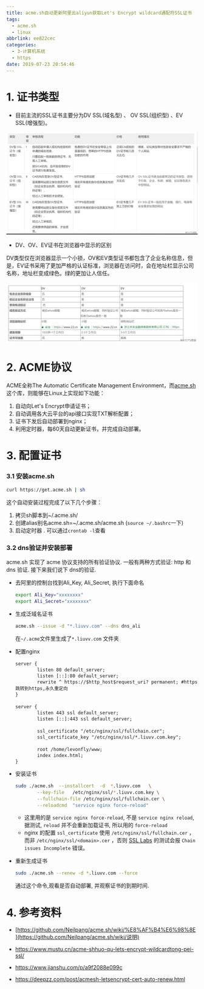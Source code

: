 ```yaml
---
title: acme.sh自动更新阿里云aliyun获取Let's Encrypt wildcard通配符SSL证书
tags:
  - acme.sh
  - linux
abbrlink: ee822cec
categories:
  - 3-计算机系统
  - https
date: 2019-07-23 20:54:46
---
```




# 1. 证书类型

+ 目前主流的SSL证书主要分为DV SSL(域名型) 、 OV SSL(组织型) 、EV SSL(增强型)。

![1](acme.sh/1.png)

<!-- more -->

+ DV、OV、EV证书在浏览器中显示的区别

DV类型仅在浏览器显示一个小锁，OV和EV类型证书都包含了企业名称信息，但是，EV证书采用了更加严格的认证标准，浏览器在访问时，会在地址栏显示公司名称，地址栏变成绿色。绿的更加让人信任。

![1](acme.sh/2.png)



# 2. ACME协议

ACME全称The Automatic Certificate Management Environment，而[acme.sh](https://link.jianshu.com/?t=https%3A%2F%2Fgithub.com%2FNeilpang%2Facme.sh)这个库，则能够在Linux上实现如下功能：

1. 自动向Let's Encrypt申请证书；
2. 自动调用各大云平台的api接口实现TXT解析配置；
3. 证书下发后自动部署到nginx；
4. 利用定时器，每60天自动更新证书，并完成自动部署。



# 3. 配置证书

### 3.1 安装acme.sh

```bash
curl https://get.acme.sh | sh
```

这个自动安装过程完成了以下几个步骤：

1. 拷贝sh脚本到~/.acme.sh/
2. 创建alias别名acme.sh=~/.acme.sh/acme.sh   (`source ~/.bashrc`一下)
3. 启动定时器 . 可以通过`crontab -l`查看



### 3.2 dns验证并安装部署

acme.sh 实现了 acme 协议支持的所有验证协议. 一般有两种方式验证: http 和 dns 验证. 接下来我们说下 dns的验证.

+ 去阿里的控制台找到Ali_Key, Ali_Secret, 执行下面命名

  ```bash
  export Ali_Key="xxxxxxxx" 
  export Ali_Secret="xxxxxxxx"
  ```

+ 生成泛域名证书

  ```bash
  acme.sh --issue -d "*.liuvv.com" --dns dns_ali
  ```
  在`~/.acme`文件里生成了`*.liuvv.com` 文件夹

+ 配置nginx

  ```nginx
  server {
          listen 80 default_server;
          listen [::]:80 default_server;
          rewrite ^ https://$http_host$request_uri? permanent; #https跳转到https,永久重定向
  }
  
  server {
          listen 443 ssl default_server;
          listen [::]:443 ssl default_server;
  
          ssl_certificate "/etc/nginx/ssl/fullchain.cer";
          ssl_certificate_key "/etc/nginx/ssl/*.liuvv.com.key";
  
          root /home/levonfly/www;
          index index.html;
  }
  ```

  

+ 安装证书

  ```bash
  sudo ./acme.sh  --installcert  -d  *.liuvv.com   \
          --key-file   /etc/nginx/ssl/*.liuvv.com.key \
          --fullchain-file /etc/nginx/ssl/fullchain.cer \
          --reloadcmd  "service nginx force-reload"
  ```

  + 这里用的是 `service nginx force-reload`, 不是 `service nginx reload`, 据测试, `reload` 并不会重新加载证书, 所以用的 `force-reload`
  + nginx 的配置 `ssl_certificate` 使用 `/etc/nginx/ssl/fullchain.cer` ，而非 `/etc/nginx/ssl/<domain>.cer` ，否则 [SSL Labs](https://www.ssllabs.com/ssltest/) 的测试会报 `Chain issues Incomplete` 错误。

+ 重新生成证书

  ```bash
  sudo ./acme.sh --renew -d *.liuvv.com --force
  ```

  通过这个命令,观看是否自动部署, 并观察证书的到期时间.



# 4. 参考资料

+ [https://github.com/Neilpang/acme.sh/wiki/%E8%AF%B4%E6%98%8E](https://github.com/Neilpang/acme.sh/wiki/说明)

+ https://www.mustu.cn/acme-shhuo-qu-lets-encrypt-wildcardtong-pei-ssl/

+ https://www.jianshu.com/p/a9f2088e099c

+ https://deepzz.com/post/acmesh-letsencrypt-cert-auto-renew.html
